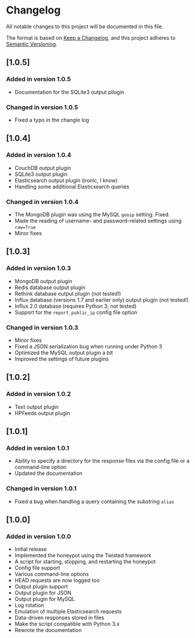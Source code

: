 # Changelog

All notable changes to this project will be documented in this file.

The format is based on [Keep a Changelog](https://keepachangelog.com/en/1.0.0/),
and this project adheres to [Semantic Versioning](https://semver.org/spec/v2.0.0.html).

## [1.0.5]

### Added in version 1.0.5

* Documentation for the SQLite3 output pllugin

### Changed in version 1.0.5

* Fixed a typo in the changle log

## [1.0.4]

### Added in version 1.0.4

* CouchDB output plugin
* SQLite3 output plugin
* Elasticsearch output plugin (ironic, I know)
* Handling some additional Elasticsearch queries

### Changed in version 1.0.4

* The MongoDB plugin was using the MySQL `geoip` setting. Fixed.
* Made the reading of username- and password-related settings using `raw=True`
* Minor fixes

## [1.0.3]

### Added in version 1.0.3

* MongoDB output plugin
* Redis database output plugin
* Rethink database output plugin (not tested!)
* Influx database (versions 1.7 and earlier only) output plugin (not tested!)
* Influx 2.0 database (requires Python 3; not tested)
* Support for the `report_public_ip` config file option

### Changed in version 1.0.3

* Minor fixes
* Fixed a JSON serialization bug when running under Python 3
* Optimized the MySQL output plugin a bit
* Improved the settings of future plugins

## [1.0.2]

### Added in version 1.0.2

* Text output plugin
* HPFeeds output plugin

## [1.0.1]

### Added in version 1.0.1

* Ability to specify a directory for the response files via the config file or a command-line option
* Updated the documentation

### Changed in version 1.0.1

* Fixed a bug when handling a query containing the substring `alias`

## [1.0.0]

### Added in version 1.0.0

* Initial release
* Implemented the honeypot using the Twisted framework
* A script for starting, stopping, and restarting the honeypot
* Config file support
* Various command-line options
* HEAD requests are now logged too
* Output plugin support
* Output plugin for JSON
* Output plugin for MySQL
* Log rotation
* Emulation of multiple Elasticsearch requests
* Data-driven responses stored in files
* Make the script compatible with Python 3.x
* Rewrote the documentation
